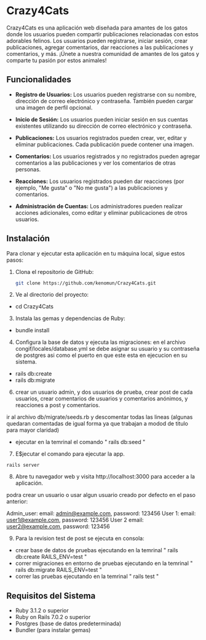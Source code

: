 # Crazy4Cats

Crazy4Cats es una aplicación web diseñada para amantes de los gatos donde los usuarios pueden compartir publicaciones relacionadas con estos adorables felinos. Los usuarios pueden registrarse, iniciar sesión, crear publicaciones, agregar comentarios, dar reacciones a las publicaciones y comentarios, y más. ¡Únete a nuestra comunidad de amantes de los gatos y comparte tu pasión por estos animales!

## Funcionalidades

- **Registro de Usuarios:** Los usuarios pueden registrarse con su nombre, dirección de correo electrónico y contraseña. También pueden cargar una imagen de perfil opcional.

- **Inicio de Sesión:** Los usuarios pueden iniciar sesión en sus cuentas existentes utilizando su dirección de correo electrónico y contraseña.

- **Publicaciones:** Los usuarios registrados pueden crear, ver, editar y eliminar publicaciones. Cada publicación puede contener una imagen.

- **Comentarios:** Los usuarios registrados y no registrados pueden agregar comentarios a las publicaciones y ver los comentarios de otras personas.

- **Reacciones:** Los usuarios registrados pueden dar reacciones (por ejemplo, "Me gusta" o "No me gusta") a las publicaciones y comentarios.

- **Administración de Cuentas:** Los administradores pueden realizar acciones adicionales, como editar y eliminar publicaciones de otros usuarios.

## Instalación

Para clonar y ejecutar esta aplicación en tu máquina local, sigue estos pasos:

1. Clona el repositorio de GitHub:

   ```bash
   git clone https://github.com/kenomun/Crazy4Cats.git

   ```

2. Ve al directorio del proyecto:

- cd Crazy4Cats

3. Instala las gemas y dependencias de Ruby:

- bundle install

4. Configura la base de datos y ejecuta las migraciones:
   en el archivo congif/locales/database.yml se debe asignar su usuario y su contraseña de postgres asi como el puerto en que este esta en ejecucion en su sistema.

- rails db:create
- rails db:migrate

6. crear un usuario admin, y dos usuarios de prueba, crear post de cada usuarios, crear comentarios de usuarios y comentarios anónimos, y reacciones a post y comentarios.

ir al archivo db/migrate/seeds.rb y descomentar todas las lineas (algunas quedaran comentadas de igual forma ya que trabajan a modod de titulo para mayor claridad)

- ejecutar en la temrinal el comando " rails db:seed "

7. E$jecutar el comando para ejecutar la app.

```
rails server
```

8. Abre tu navegador web y visita http://localhost:3000 para acceder a la aplicación.

podra crear un usuario o usar algun usuario creado por defecto en el paso anterior:

Admin_user: email: admin@example.com, password: 123456
User 1: email: user1@example.com, password: 123456
User 2 email: user2@example.com, password: 123456

9. Para la revision test de post se ejecuta en consola:

- crear base de datos de pruebas ejecutando en la temrinal " rails db:create RAILS_ENV=test "
- correr migraciones en entorno de pruebas ejecutando en la temrinal " rails db:migrate RAILS_ENV=test "
- correr las pruebas ejecutando en la temrinal " rails test "

## Requisitos del Sistema

- Ruby 3.1.2 o superior
- Ruby on Rails 7.0.2 o superior
- Postgres (base de datos predeterminada)
- Bundler (para instalar gemas)
